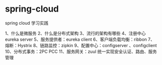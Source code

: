 # spring-cloud
spring  cloud 学习实践

1、什么是微服务
2、什么是分布式架构
3、流行的架构有哪些
4、注册中心eureka server
5、服务提供者：eureka client
6、客户端负载均衡：ribbon 
7、熔断：Hystrix
8、链路监控：zipkin
9、配置中心：configserver  、configclient
10、分布式事务：2PC PCC 
11、服务网关：zuul 统一实现安全认证、路由、服务管理
